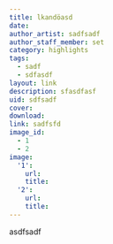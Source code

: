 ```yaml
---
title: lkandöasd
date:
author_artist: sadfsadf
author_staff_member: set
category: highlights
tags:
  - sadf
  - sdfasdf
layout: link
description: sfasdfasf
uid: sdfsadf
cover:
download:
link: sadfsfd
image_id:
  - 1
  - 2
image:
  '1':
    url:
    title:
  '2':
    url:
    title:
---
```


asdfsadf